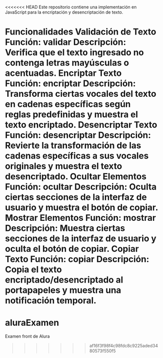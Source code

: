 <<<<<<< HEAD
Este repositorio contiene una implementación en JavaScript para la encriptación y desencriptación de texto.

Funcionalidades
Validación de Texto
Función: validar
Descripción: Verifica que el texto ingresado no contenga letras mayúsculas o acentuadas.
Encriptar Texto
Función: encriptar
Descripción: Transforma ciertas vocales del texto en cadenas específicas según reglas predefinidas y muestra el texto encriptado.
Desencriptar Texto
Función: desencriptar
Descripción: Revierte la transformación de las cadenas específicas a sus vocales originales y muestra el texto desencriptado.
Ocultar Elementos
Función: ocultar
Descripción: Oculta ciertas secciones de la interfaz de usuario y muestra el botón de copiar.
Mostrar Elementos
Función: mostrar
Descripción: Muestra ciertas secciones de la interfaz de usuario y oculta el botón de copiar.
Copiar Texto
Función: copiar
Descripción: Copia el texto encriptado/desencriptado al portapapeles y muestra una notificación temporal.
=======
# aluraExamen
Examen front de Alura
>>>>>>> af16f3f98f4c98fdc8c9225aded3480573f550f5
